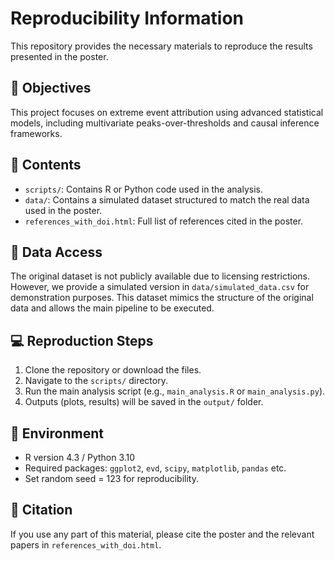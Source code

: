 # Reproducibility Information

This repository provides the necessary materials to reproduce the results presented in the poster.

## 📌 Objectives
This project focuses on extreme event attribution using advanced statistical models, including multivariate peaks-over-thresholds and causal inference frameworks.

## 📁 Contents
- `scripts/`: Contains R or Python code used in the analysis.
- `data/`: Contains a simulated dataset structured to match the real data used in the poster.
- `references_with_doi.html`: Full list of references cited in the poster.

## 📂 Data Access
The original dataset is not publicly available due to licensing restrictions. However, we provide a simulated version in `data/simulated_data.csv` for demonstration purposes. This dataset mimics the structure of the original data and allows the main pipeline to be executed.

## 💻 Reproduction Steps
1. Clone the repository or download the files.
2. Navigate to the `scripts/` directory.
3. Run the main analysis script (e.g., `main_analysis.R` or `main_analysis.py`).
4. Outputs (plots, results) will be saved in the `output/` folder.

## 🔧 Environment
- R version 4.3 / Python 3.10
- Required packages: `ggplot2`, `evd`, `scipy`, `matplotlib`, `pandas` etc.
- Set random seed = 123 for reproducibility.

## 🔗 Citation
If you use any part of this material, please cite the poster and the relevant papers in `references_with_doi.html`.

